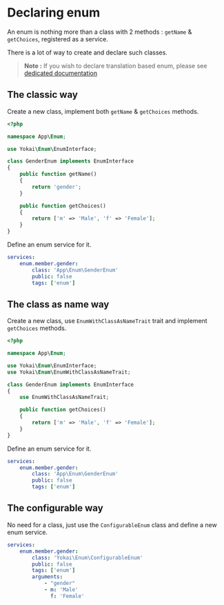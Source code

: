 Declaring enum
==============

An enum is nothing more than a class with 2 methods : `getName` & `getChoices`, registered as a service.

There is a lot of way to create and declare such classes.

> **Note :** If you wish to declare translation based enum, 
> please see [dedicated documentation](declaring-translated-enum.md)


The classic way
---------------

Create a new class, implement both `getName` & `getChoices` methods.

```php
<?php

namespace App\Enum;

use Yokai\Enum\EnumInterface;

class GenderEnum implements EnumInterface
{
    public function getName()
    {
        return 'gender';
    }

    public function getChoices()
    {
        return ['m' => 'Male', 'f' => 'Female'];
    }
}
```

Define an enum service for it.

```yaml
services:
    enum.member.gender:
        class: 'App\Enum\GenderEnum'
        public: false
        tags: ['enum']
```


The class as name way
---------------------

Create a new class, use `EnumWithClassAsNameTrait` trait and implement `getChoices` methods.

```php
<?php

namespace App\Enum;

use Yokai\Enum\EnumInterface;
use Yokai\Enum\EnumWithClassAsNameTrait;

class GenderEnum implements EnumInterface
{
    use EnumWithClassAsNameTrait;

    public function getChoices()
    {
        return ['m' => 'Male', 'f' => 'Female'];
    }
}
```

Define an enum service for it.

```yaml
services:
    enum.member.gender:
        class: 'App\Enum\GenderEnum'
        public: false
        tags: ['enum']
```


The configurable way
--------------------

No need for a class, just use the `ConfigurableEnum` class and define a new enum service.

```yaml
services:
    enum.member.gender:
        class: 'Yokai\Enum\ConfigurableEnum'
        public: false
        tags: ['enum']
        arguments:
            - "gender"
            - m: 'Male'
              f: 'Female'
```
